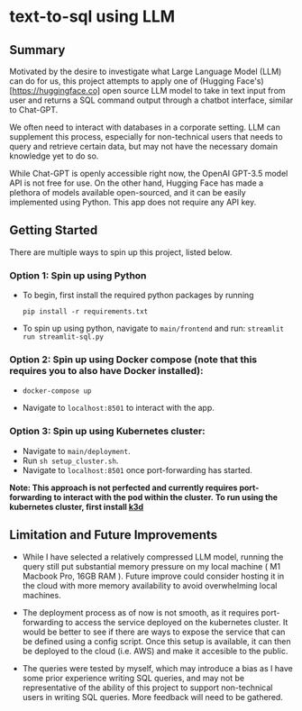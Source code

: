 # text-to-sql using LLM

## Summary

Motivated by the desire to investigate what Large Language Model (LLM) can do for us, this project attempts to apply one of (Hugging Face's)[https://huggingface.co] open source LLM model to take in text input from user and returns a SQL command output through a chatbot interface, similar to Chat-GPT. 

We often need to interact with databases in a corporate setting. LLM can supplement this process, especially for non-technical users that needs to query and retrieve certain data, but may not have the necessary domain knowledge yet to do so. 

While Chat-GPT is openly accessible right now, the OpenAI GPT-3.5 model API is not free for use. On the other hand, Hugging Face has made a plethora of models available open-sourced, and it can be easily implemented using Python. This app does not require any API key.



## Getting Started


There are multiple ways to spin up this project, listed below.

### Option 1: Spin up using Python
- To begin, first install the required python packages by running

  ```pip install -r requirements.txt```
- To spin up using python, navigate to `main/frontend` and run:
  `streamlit run streamlit-sql.py`


### Option 2: Spin up using Docker compose (**note that this requires you to also have Docker installed)**:
-   `docker-compose up`

- Navigate to `localhost:8501` to interact with the app. 

### Option 3: Spin up using Kubernetes cluster:

  - Navigate to `main/deployment`. 
  - Run `sh setup_cluster.sh`.
  - Navigate to `localhost:8501` once port-forwarding has started. 

  **Note: This approach is not perfected and currently requires port-forwarding to interact with the pod within the cluster.**
  **To run using the kubernetes cluster, first install [k3d](https://k3d.io/v5.6.0/#what-is-k3d)**



## Limitation and Future Improvements

  - While I have selected a relatively compressed LLM model, running the query still put substantial memory pressure on my local machine ( M1 Macbook Pro, 16GB RAM ). Future improve could consider hosting it in the cloud with more memory availability to avoid overwhelming local machines.

  - The deployment process as of now is not smooth, as it requires port-forwarding to access the service deployed on the kubernetes cluster. It would be better to see if there are ways to expose the service that can be defined using a config script. Once this setup is available, it can then be deployed to the cloud (i.e. AWS) and make it accesible to the public.

  - The queries were tested by myself, which may introduce a bias as I have some prior experience writing SQL queries, and may not be representative of the ability of this project to support non-technical users in writing SQL queries. More feedback will need to be gathered. 
